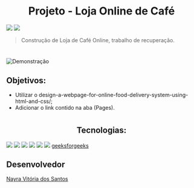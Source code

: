<h1 align=center>Projeto - Loja Online de Café</h1>
 
![](https://img.shields.io/badge/license-%20Escola%20Marista%20Ir.%20Ac%C3%A1cio-black) ![](https://img.shields.io/badge/version-0.1-white)
>Construção de Loja de Café Online, trabalho de recuperação.
#
 
![Demonstração](20231130_221025.gif)
## Objetivos:
 
* Utilizar o design-a-webpage-for-online-food-delivery-system-using-html-and-css/;
* Adicionar o link contido na aba (Pages).
#
<h2 align = center>Tecnologias:</h2>  
 
![](https://img.shields.io/badge/CSS3-1572B6?style=for-the-badge&logo=css3&logoColor=white)
![](https://img.shields.io/badge/HTML5-E34F26?style=for-the-badge&logo=html5&logoColor=white)
![](https://img.shields.io/badge/Bootstrap-563D7C?style=for-the-badge&logo=bootstrap&logoColor=white)
![](https://img.shields.io/badge/VSCode-0078D4?style=for-the-badge&logo=visual%20studio%20code&logoColor=white)
![](https://img.shields.io/badge/GitHub-100000?style=for-the-badge&logo=github&logoColor=white)
![](https://img.shields.io/badge/GIT-E44C30?style=for-the-badge&logo=git&logoColor=white)
[geeksforgeeks](https://www.geeksforgeeks.org/design-a-webpage-for-online-food-delivery-system-using-html-and-css/)
 
## Desenvolvedor
[Nayra Vitória dos Santos](https://github.com/nayravsantos/Coffe)

 
